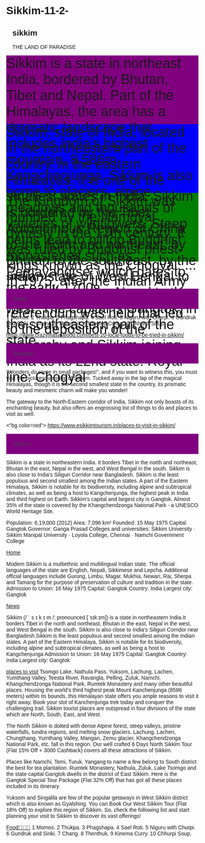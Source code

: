 # Sikkim-11-2-

<div style="padding-left:16px">
  <h2>sikkim</h2>
  <p>THE LAND OF PARADISE</p>
</div><!DOCTYPE html>
<html>
<head>
<meta name="viewport" content="width=device-width, initial-scale=1">
<style>
body, html {
  height: 100%;
}

.parallax {
  /* The image used */
  background-image: url('https://cdn.theculturetrip.com/wp-content/uploads/2017/11/sikkim.jpg');

  /* Full height */
  height: 56%; 

  /* Create the parallax scrolling effect */
  background-attachment: auto;
  background-position: center;
  background-repeat: no-repeat;
  background-size: cover;
}
</style>
</head>
<body>

<div class="parallax"></div>

<div style="height:180px;background-color:purple;font-size:36px">
Sikkim is a state in northeast India, bordered by Bhutan, Tibet and Nepal. Part of the Himalayas, the area has a dramatic landscape that includes India’s highest mountain, 8,586m Kangchenjunga. Sikkim is also home to glaciers, alpine meadows and thousands of varieties of wildflowers. Steep paths lead to hilltop Buddhist monasteries such as Pemayangtse, which dates to the early 1700s.
</div>

<div class="parallax"></div>

<div style="height:180px;background-color:blue;font-size:36px">
Sikkim, state of India, located in the northeastern part of the country, in the eastern Himalayas. It is one of the smallest states in India. Sikkim is bordered by the Tibet Autonomous Region of China to the north and northeast, by Bhutan to the southeast, by the Indian state of West Bengal to the south, and by Nepal to the west. The capital is Gangtok, in the southeastern part of the state.
</div>

<div class="auto"></div>



<div style="height:180px;background-color:green;font-size:36px">
The Kingdom of Sikkim was founded by the Namgyal dynasty in the 17th century. It was ruled by Buddhist priest-kings known as the Chogyal. ... In 1975, after the Indian Army took over the city of Gangtok, a referendum was held that led to the deposition of the monarchy and Sikkim joining India as its 22nd state.
Royal line: Chogyal
</div>

<div class="parallex"></div>


</body>
</html>
<!DOCTYPE html>
<html>
<head>
<meta name="viewport" content="width=device-width, initial-scale=1">
<style>
.accordion {
  background-color: purple;
  color: #444;
  cursor: pointer;
  padding: 18px;
  width: 100%;
  border: none;
  text-align: left;
  outline: none;
  font-size: 15px;
  transition: 0.4s;
}

.active, .accordion:hover {
  background-color: #ccc; 
}

.panel {
  padding: 0 18px;
  display: none;
  background-color: green;
  overflow: hidden;
}
</style>
</head>
<body>

<h2>SIKKIM</h2>

<button class="accordion">Food</button>
<div class="panel">
  <p>1 Momos.
2 Thukpa.
3 Phagshapa.
4 Sael Roti.
5 Niguru with Churpi.
6 Gundruk and Sinki.
7 Chang.
8 Thenthuk.
9 Kinema Curry.
10 Chhurpi Soup.</p>
 <a href="#">https://www.crazymasalafood.com/best-20-local-foods-to-be-tried-in-sikkim/ </a>

</div>

<button class="accordion">Tourism</button>
<div class="panel">
  <p>"Wonders do come in small packages!”, and if you want to witness this, you must visit the picturesque state of Sikkim. Tucked away in the lap of the magical Himalayas, though it is the second smallest state in the country, its prismatic beauty and mesmeric charm will make you wonder!

The gateway to the North-Eastern corridor of India, Sikkim not only boasts of its enchanting beauty, but also offers an engrossing list of things to do and places to visit as well. </p>
<"bg color=red">
<a href="#">https://www.esikkimtourism.in/places-to-visit-in-sikkim/ </a>
</div>

<button class="accordion">Others</button>
<div class="panel">
  <p>Sikkim is a state in northeastern India. It borders Tibet in the north and northeast, Bhutan in the east, Nepal in the west, and West Bengal in the south. Sikkim is also close to India's Siliguri Corridor near Bangladesh. Sikkim is the least populous and second smallest among the Indian states. A part of the Eastern Himalaya, Sikkim is notable for its biodiversity, including alpine and subtropical climates, as well as being a host to Kangchenjunga, the highest peak in India and third highest on Earth. Sikkim's capital and largest city is Gangtok. Almost 35% of the state is covered by the Khangchendzonga National Park - a UNESCO World Heritage Site.
  
  Population: 6,19,000 (2012)
Area: 7,096 km²
Founded: 15 May 1975
Capital: Gangtok
Governor: Ganga Prasad
Colleges and universities: Sikkim University · Sikkim Manipal University · Loyola College, Chennai · Namchi Government College</p>
</div>

<script>
var acc = document.getElementsByClassName("accordion");
var i;

for (i = 0; i < acc.length; i++) {
  acc[i].addEventListener("click", function() {
    this.classList.toggle("active");
    var panel = this.nextElementSibling;
    if (panel.style.display === "block") {
      panel.style.display = "none";
    } else {
      panel.style.display = "block";
    }
  });
}
</script>

</body>
</html>
<!DOCTYPE html>
<html>
<head>
<meta name="viewport" content="width=device-width, initial-scale=1">
<link rel="stylesheet" href="https://cdnjs.cloudflare.com/ajax/libs/font-awesome/4.7.0/css/font-awesome.min.css">
<style>
body {
  margin: 0;
  font-family: Arial, Helvetica, sans-serif;
}

.topnav {
  overflow: hidden;
  background-color: #333;
}

.topnav a {
  float: left;
  display: block;
  color: #f2f2f2;
  text-align: center;
  padding: 14px 16px;
  text-decoration: none;
  font-size: 17px;
}

.topnav a:hover {
  background-color: #ddd;
  color: black;
}

.topnav a.active {
  background-color: #4CAF50;
  color: purple;
}

.topnav .icon {
  display: none;
}

@media screen and (max-width: 600px) {
  .topnav a:not(:first-child) {display: none;}
  .topnav a.icon {
    float: right;
    display: block;
  }
}

@media screen and (max-width: 600px) {
  .topnav.responsive {position: relative;}
  .topnav.responsive .icon {
    position: absolute;
    right: 0;
    top: 0;
  
}
</style>
</head>
<body>

<div class="topnav" id="myTopnav">
  <a href="#home" class="active">Home</a>
  
 <p>Modern Sikkim is a multiethnic and multilingual Indian state. The official languages of the state are English, Nepali, Sikkimese and Lepcha. Additional official languages include Gurung, Limbu, Magar, Mukhia, Newari, Rai, Sherpa and Tamang for the purpose of preservation of culture and tradition in the state.
Admission to Union: 16 May 1975
Capital: Gangtok
Country: India
Largest city: Gangtok</p>

  <a href="#news">News</a>
  <p>Sikkim (/ ˈ s ɪ k ɪ m /; pronounced [ˈsɪkːɪm]) is a state in northeastern India.It borders Tibet in the north and northeast, Bhutan in the east, Nepal in the west, and West Bengal in the south. Sikkim is also close to India's Siliguri Corridor near Bangladesh.Sikkim is the least populous and second smallest among the Indian states. A part of the Eastern Himalaya, Sikkim is notable for its biodiversity, including alpine and subtropical climates, as well as being a host to Kangchenjunga
  Admission to Union: 16 May 1975
Capital: Gangtok
Country: India
Largest city: Gangtok</p>

  <a href="#contact">places to visit</a>
  Tsomgo Lake, Nathula Pass, Yuksom, Lachung, Lachen, Yumthang Valley, Teesta River, Ravangla, Pelling, Zuluk, Namchi, Khangchendzonga National Park, Rumtek Monastery and many other beautiful places. 
Housing the world’s third highest peak Mount Kanchenjunga (8586 meters) within its bounds, this Himalayan state offers you ample reasons to visit it right away. Book your slot of Kanchenjunga trek  today and conquer the challenging trail. Sikkim tourist places are outspread in four divisions of the state which are North, South, East, and West.

The North Sikkim is dotted with dense Alpine forest, steep valleys, pristine waterfalls, tundra regions, and melting snow glaciers. Lachung, Lachen, Chungthang, Yumthang Valley, Mangan, Zemu glacier, Khangchendzonga National Park, etc. fall in this region. Our well crafted 6 Days North Sikkim Tour (Flat 15% Off + 3000 Cashback) covers all these attractions of Sikkim.

Places like Namchi, Temi, Turuk, Yangang to name a few belong to South district the best for tea plantation. Rumtek Monastery, Nathula, Zuluk, Lake Tsomgo and the state capital Gangtok dwells in the district of East Sikkim. Here is the Gangtok Special Tour Package (Flat 32% Off) that has got all these places included in its itinerary. 

Yuksom and Singalila are few of the popular getaways in West Sikkim district which is also known as Gyalshing. You can Book Our West Sikkim Tour (Flat 18% Off) to explore this region of Sikkim. So, check the following list and start planning your visit to Sikkim to discover its vast offerings!</p>

  <a href="#about">Food🍎🍎🍎</a>
  1 Momos.
2 Thukpa.
3 Phagshapa.
4 Sael Roti.
5 Niguru with Churpi.
6 Gundruk and Sinki.
7 Chang.
8 Thenthuk.
9 Kinema Curry.
10 Chhurpi Soup.
  <a href="javascript:void(0);" class="icon" onclick="myFunction()">
    <i class="fa fa-bars"></i>
  </a>
</div>



<script>
function myFunction() {
  var x = document.getElementById("myTopnav");
  if (x.className === "topnav") {
    x.className += " responsive";
  } else {
    x.className = "topnav";
  }
}
</script>

</body>
</html> 
